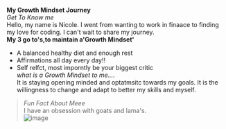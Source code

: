 **My Growth Mindset Journey**   
*Get To Know me*  
Hello, my name is Nicole.
I went from wanting to work in finaace to finding my love for coding. I can't wait to share my journey.  
**My 3 go to's,to maintain a'Growth Mindset'**
- A balanced healthy diet and enough rest
- Affirmations all day every day!!
- Self relfct, most imporntly be your biggest critic  
*what is a Growth Mindset to me....*  
It is staying opening minded and optatmsitc towards my goals. It is the willingness to change and adapt to better my skills and myself.  
 >*Fun Fact About Meee*  
I have an obsession with goats and lama's.  
![image](https://user-images.githubusercontent.com/128368731/226328111-f090688a-1fd8-4618-aeaf-eac791bb25ab.png)
